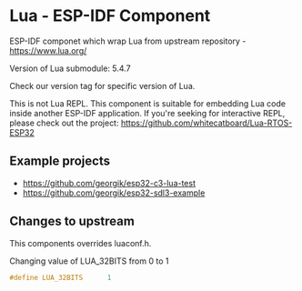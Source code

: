 # Lua - ESP-IDF Component

ESP-IDF componet which wrap Lua from upstream repository - https://www.lua.org/

Version of Lua submodule: 5.4.7

Check our version tag for specific version of Lua.

This is not Lua REPL. This component is suitable for embedding Lua code inside another ESP-IDF application. 
If you're seeking for interactive REPL, please check out the project: https://github.com/whitecatboard/Lua-RTOS-ESP32

## Example projects

- https://github.com/georgik/esp32-c3-lua-test
- https://github.com/georgik/esp32-sdl3-example

## Changes to upstream

This components overrides luaconf.h. 

Changing value of LUA\_32BITS from 0 to 1

```c
#define LUA_32BITS      1
```

